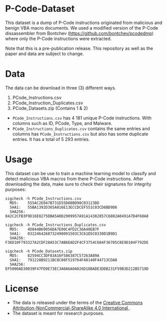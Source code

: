 # P-Code-Dataset

This dataset is a dump of P-Code instructions originated from malicious and benign VBA macro documents. We used a modified version of the P-Code dissassembler from Bontchev (https://github.com/bontchev/pcodedmp) where only the P-Code instructions were extracted.  

Note that this is a pre-publication release. This repository as well as the paper and data are subject to change.

# Data

The data can be download in three (3) different ways.  
1. PCode_Instructions.csv 
2. PCode_Instruction_Duplicates.csv
3. PCode_Datasets.zip (Contains 1 & 2)

* ```PCode_Instructions.csv``` has 4 181 unique P-Code instructions. With columns such as ID, PCode, Type, and Malware.
* ```PCode_Instructions_Duplicates.csv``` contains the same entries and columns has ```PCode_Instructions.csv``` but also has some duplicate entries. It has a total of 5 293 entries.  

# Usage

This dataset can be use to train a machine learning model to classify and detect malicious VBA macros from there P-Code instructions. 
After downloading the data, make sure to check their signatures for integrity purposes:

```
sigcheck -h PCode_Instructions.csv
  MD5:    555AC2E047B731D55D88BD98C03123DD
  SHA1:   55BA1392D365A016E13ECCDCEF551C03CD6BD9D6
  SHA256: 842C2CFB3F9D16E8275DBA5A0D2909957A91A14382857C6802A0491A7D4F60A8
  
sigcheck -h PCode_Instructions_Duplicates.csv
  MD5:    4D844B69056DA7E00C4FD2C36A40EB7F
  SHA1:   0322464268732490091503C3C61D5C0338D1B9D1
  SHA256: F36D10F793327A2CDF28A53C7AB6EAD2F4CF3754C684F36705C8E9D104F792DE
  
sigcheck -h PCode_Datasets.zip
  MD5:    82594CC3DF83A16F586387C57263A89A
  SHA1:   791228B9211BC8C08F519764F48140F44713CDA8
  SHA256: EF5000AD30039F47FD9E73EC3A0A6A0A026D18BADE3DDB231F59B3D212B5719D
```

# License

* The data is released under the terms of the [Creative Commons Attribution-NonCommercial-ShareAlike 4.0 International  ](https://creativecommons.org/licenses/by-nc-sa/4.0/).
* The dataset is meant for research purposes.
